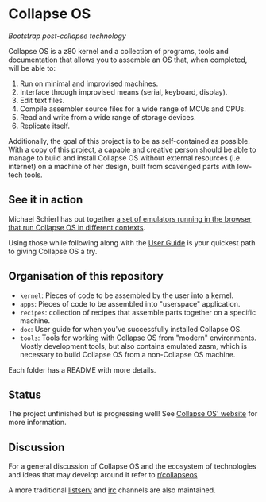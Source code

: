 # Collapse OS

*Bootstrap post-collapse technology*

Collapse OS is a z80 kernel and a collection of programs, tools and
documentation that allows you to assemble an OS that, when completed, will be
able to:

1. Run on minimal and improvised machines.
2. Interface through improvised means (serial, keyboard, display).
3. Edit text files.
4. Compile assembler source files for a wide range of MCUs and CPUs.
5. Read and write from a wide range of storage devices.
6. Replicate itself.

Additionally, the goal of this project is to be as self-contained as possible.
With a copy of this project, a capable and creative person should be able to
manage to build and install Collapse OS without external resources (i.e.
internet) on a machine of her design, built from scavenged parts with low-tech
tools.

## See it in action

Michael Schierl has put together [a set of emulators running in the browser that
run Collapse OS in different contexts][jsemul].

Using those while following along with the [User Guide](doc/) is your quickest
path to giving Collapse OS a try.

## Organisation of this repository

* `kernel`: Pieces of code to be assembled by the user into a kernel.
* `apps`: Pieces of code to be assembled into "userspace" application.
* `recipes`: collection of recipes that assemble parts together on a specific
             machine.
* `doc`: User guide for when you've successfully installed Collapse OS.
* `tools`: Tools for working with Collapse OS from "modern" environments. Mostly
           development tools, but also contains emulated zasm, which is
           necessary to build Collapse OS from a non-Collapse OS machine.

Each folder has a README with more details.

## Status

The project unfinished but is progressing well! See [Collapse OS' website][web]
for more information.

## Discussion

For a general discussion of Collapse OS and the ecosystem of technologies and ideas that may develop around it refer to [r/collapseos][discussion]

A more traditional [listserv][listserv] and [irc][irc] channels are also maintained.

[libz80]: https://github.com/ggambetta/libz80
[web]: https://collapseos.org
[jsemul]: https://schierlm.github.io/CollapseOS-Web-Emulator/
[discussion]: https://www.reddit.com/r/collapseos
[irc]: irc://irc.freenode.net/collapseos
[listserv]: http://lists.sonic.net/mailman/listinfo/collapseos

